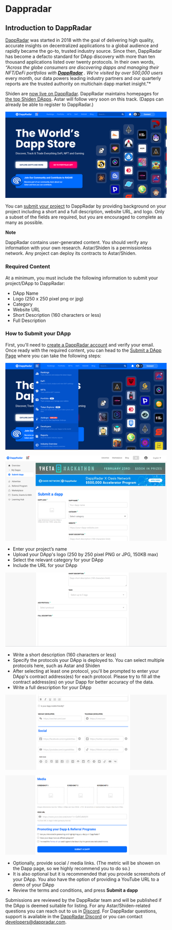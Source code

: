 # Dappradar

## Introduction to DappRadar

[DappRadar](https://dappradar.com) was started in 2018 with the goal of delivering high quality, accurate insights on decentralized applications to a global audience and rapidly became the go-to, trusted industry source. Since then, DappRadar has become a defacto standard for DApp discovery with more than ten thousand applications listed over twenty protocols. In their own words, _“Across the globe consumers are discovering dapps and managing their NFT/DeFi portfolios with_ [_**DappRadar**_](https://dappradar.com) _. We’re visited by over 500,000 users_ every month, our data powers leading industry partners and our quarterly reports are the trusted authority on multichain dapp market insight.”\*

Shiden are [now live on DappRadar](https://dappradar.com/blog/shiden-network-dapps-now-on-dappradar). DappRadar maintains homepages for [the top Shiden DApps](https://dappradar.com/rankings/protocol/shiden). Astar will follow very soon on this track. (Dapps can already be able to register to DappRadar.)

![Untitled](../.gitbook/assets/Dappradar1.png)

You can [submit your project](https://dappradar.com/dashboard/submit-dapp) to DappRadar by providing background on your project including a short and a full description, website URL, and logo. Only a subset of the fields are required, but you are encouraged to complete as many as possible.

**Note**

DappRadar contains user-generated content. You should verify any information with your own research. Astar/Shiden is a permissionless network. Any project can deploy its contracts to Astar/Shiden.

### Required Content

At a minimum, you must include the following information to submit your project/DApp to DappRadar:

* DApp Name
* Logo (250 x 250 pixel png or jpg)
* Category
* Website URL
* Short Description (160 characters or less)
* Full Description

### How to Submit your DApp

First, you'll need to [create a DappRadar account](https://auth.dappradar.com/email-register) and verify your email. Once ready with the required content, you can head to the [Submit a DApp Page](https://dappradar.com/dashboard/submit-dapp) where you can take the following steps:

![](../.gitbook/assets/Dappradar2.png)

![Untitled](../.gitbook/assets/Dappradar3.png)

* Enter your project’s name
* Upload your DApp's logo (250 by 250 pixel PNG or JPG, 150KB max)
* Select the relevant category for your DApp
* Include the URL for your DApp

![Untitled](../.gitbook/assets/Dappradar4.png)

* Write a short description (160 characters or less)
* Specify the protocols your DApp is deployed to. You can select multiple protocols here, such as Astar and Shiden
* After selecting at least one protocol, you'll be prompted to enter your DApp's contract address(es) for each protocol. Please try to fill all the contract address(es) on your Dapp for better accuracy of the data.
* Write a full description for your DApp

![Untitled](../.gitbook/assets/Dappradar5.png)

![Untitled](../.gitbook/assets/Dappradar6.png)

* Optionally, provide social / media links. (The metric will be showen on the Dapp page, so we highly recommend you to do so.)
* It is also optional but it is recommended that you provide screenshots of your DApp. You also have the option of providing a YouTube URL to a demo of your DApp
* Review the terms and conditions, and press **Submit a dapp**

Submissions are reviewed by the DappRadar team and will be published if the DApp is deemed suitable for listing. For any Astar/Shiden-related questions you can reach out to us in [Discord](https://discord.gg/astarnetwork). For DappRadar questions, support is available in the [DappRadar Discord](https://discord.com/invite/4ybbssrHkm) or you can contact [developers@dappradar.com](mailto:developers@dappradar.com).
